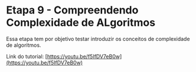# Etapa 9 - Compreendendo Complexidade de ALgoritmos

Essa etapa tem por objetivo testar introduzir os conceitos de complexidade de algoritmos.

Link do tutorial: [https://youtu.be/f5IfDV7eB0w](https://youtu.be/f5IfDV7eB0w)
